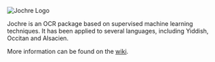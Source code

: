![Jochre Logo](https://raw.githubusercontent.com/wiki/urieli/jochre/images/jochreLogo300px.png)

Jochre is an OCR package based on supervised machine learning techniques. It has been applied to several languages, including Yiddish, Occitan and Alsacien.

More information can be found on the [wiki](https://github.com/urieli/jochre/wiki).
